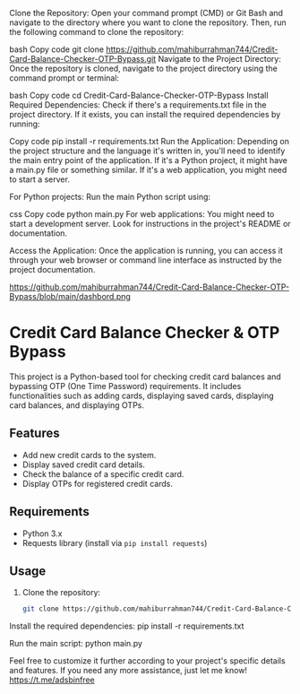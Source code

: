 







Clone the Repository:
Open your command prompt (CMD) or Git Bash and navigate to the directory where you want to clone the repository. Then, run the following command to clone the repository:

bash
Copy code
git clone https://github.com/mahiburrahman744/Credit-Card-Balance-Checker-OTP-Bypass.git
Navigate to the Project Directory:
Once the repository is cloned, navigate to the project directory using the command prompt or terminal:

bash
Copy code
cd Credit-Card-Balance-Checker-OTP-Bypass
Install Required Dependencies:
Check if there's a requirements.txt file in the project directory. If it exists, you can install the required dependencies by running:

Copy code
pip install -r requirements.txt
Run the Application:
Depending on the project structure and the language it's written in, you'll need to identify the main entry point of the application. If it's a Python project, it might have a main.py file or something similar. If it's a web application, you might need to start a server.

For Python projects:
Run the main Python script using:

css
Copy code
python main.py
For web applications:
You might need to start a development server. Look for instructions in the project's README or documentation.

Access the Application:
Once the application is running, you can access it through your web browser or command line interface as instructed by the project documentation.




















https://github.com/mahiburrahman744/Credit-Card-Balance-Checker-OTP-Bypass/blob/main/dashbord.png

# Credit Card Balance Checker & OTP Bypass

This project is a Python-based tool for checking credit card balances and bypassing OTP (One Time Password) requirements. 
It includes functionalities such as adding cards, displaying saved cards, displaying card balances, and displaying OTPs.

## Features

- Add new credit cards to the system.
- Display saved credit card details.
- Check the balance of a specific credit card.
- Display OTPs for registered credit cards.

## Requirements

- Python 3.x
- Requests library (install via `pip install requests`)

## Usage

1. Clone the repository:

   ```bash
   git clone https://github.com/mahiburrahman744/Credit-Card-Balance-Checker-OTP-Bypass.git

Install the required dependencies:
pip install -r requirements.txt

Run the main script:
python main.py



Feel free to customize it further according to your project's specific details and features. 
If you need any more assistance, just let me know! https://t.me/adsbinfree
